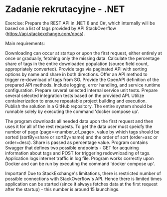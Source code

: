 # Zadanie rekrutacyjne - .NET

Exercise:
Prepare the REST API in .NET 8 and C#, which internally will be based on a list of tags provided by API StackOverflow (https://api.stackexchange.com/docs).

Main requirements:

Downloading can occur at startup or upon the first request, either entirely at once or gradually, fetching only the missing data.
Calculate the percentage share of tags in the entire downloaded population (source field count, appropriately converted).
Provide tags via paginated API with sorting options by name and share in both directions.
Offer an API method to trigger re-download of tags from SO.
Provide the OpenAPI definition of the prepared API methods.
Include logging, error handling, and service runtime configuration.
Prepare several selected internal service unit tests.
Prepare several selected integration tests based on the provided API.
Utilize containerization to ensure repeatable project building and execution.
Publish the solution in a GitHub repository.
The entire system should be runnable solely by executing the command 'docker compose up'.

The program downloads all needed data upon the first request and then uses it for all of the rest requests. To get the data user must speicfy the number of page (page=<number_of_page>, value by which tags should be sorted (sortBy=share or sortBy=name) and the order of sort (order=asc or order=desc). Share is passed as percentage value. Program contains Swagger that defines two possible endpoints - GET for acquiring information about tags and POST for triggering redownloading of tags. Application logs internet traffic in log file. Program works correctly upon Docker and can be run by executing the command 'docker compose up'.

Important!
Due to StackExchange's limitations, there is restricted number of possible connections with StackOverflow's API. Hence there is limited times application can be started (since it always fetches data at the first request after the startup) - this number is around 15 launchings.
